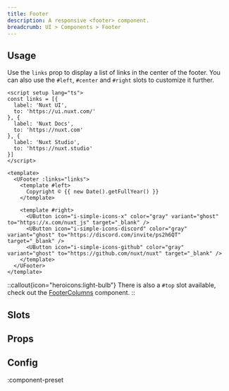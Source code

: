 ```yaml
---
title: Footer
description: A responsive <footer> component.
breadcrumb: UI > Components > Footer
---
```


## Usage

Use the `links` prop to display a list of links in the center of the footer. You can also use the `#left`, `#center` and `#right` slots to customize it further.

```vue [footer.vue]
<script setup lang="ts">
const links = [{
  label: 'Nuxt UI',
  to: 'https://ui.nuxt.com/'
}, {
  label: 'Nuxt Docs',
  to: 'https://nuxt.com'
}, {
  label: 'Nuxt Studio',
  to: 'https://nuxt.studio'
}]
</script>

<template>
  <UFooter :links="links">
    <template #left>
      Copyright © {{ new Date().getFullYear() }}
    </template>

    <template #right>
      <UButton icon="i-simple-icons-x" color="gray" variant="ghost" to="https://x.com/nuxt_js" target="_blank" />
      <UButton icon="i-simple-icons-discord" color="gray" variant="ghost" to="https://discord.com/invite/ps2h6QT" target="_blank" />
      <UButton icon="i-simple-icons-github" color="gray" variant="ghost" to="https://github.com/nuxt/nuxt" target="_blank" />
    </template>
  </UFooter>
</template>
```

::callout{icon="heroicons:light-bulb"}
There is also a `#top` slot available, check out the [FooterColumns](/ui/components/footer-columns) component.
::

## Slots

<!-- component-slots -->

## Props

<!-- components-props -->

## Config

:component-preset
